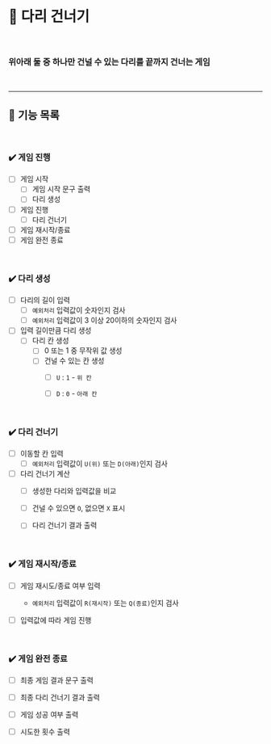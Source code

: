 # 🌉 다리 건너기

<br>

### 위아래 둘 중 하나만 건널 수 있는 다리를 끝까지 건너는 게임

<br>

---

## 🚀 기능 목록


<br>

### ✔️  게임 진행 

- [ ] 게임 시작
  - [ ] 게임 시작 문구 출력
  - [ ] 다리 생성
- [ ] 게임 진행
  - [ ] 다리 건너기
- [ ] 게임 재시작/종료
- [ ] 게임 완전 종료

<br>

### ✔️  다리 생성 

- [ ] 다리의 길이 입력
  - [ ] `예외처리` 입력값이 숫자인지 검사
  - [ ] `예외처리` 입력값이 3 이상 20이하의 숫자인지 검사
- [ ] 입력 길이만큼 다리 생성
  - [ ] 다리 칸 생성
    - [ ] 0 또는 1 중 무작위 값 생성
    - [ ] 건널 수 있는 칸 생성 
      - [ ] `U` : `1` - `위 칸`
      - [ ] `D` : `0` - `아래 칸`


<br>

### ✔️ 다리 건너기

- [ ] 이동할 칸 입력
  - [ ] `예외처리` 입력값이 `U(위)` 또는 `D(아래)`인지 검사
- [ ] 다리 건너기 계산
  - [ ] 생성한 다리와 입력값을 비교
  - [ ] 건널 수 있으면 `O`, 없으면 `X` 표시
  - [ ] 다리 건너기 결과 출력


<br>

### ✔️ 게임 재시작/종료

- [ ] 게임 재시도/종료 여부 입력
  - `예외처리` 입력값이 `R(재시작)` 또는 `Q(종료)`인지 검사
- [ ] 입력값에 따라 게임 진행


<br>

### ✔️ 게임 완전 종료

- [ ] 최종 게임 결과 문구 출력
- [ ] 최종 다리 건너기 결과 출력
- [ ] 게임 성공 여부 출력
- [ ] 시도한 횟수 출력


<br>

